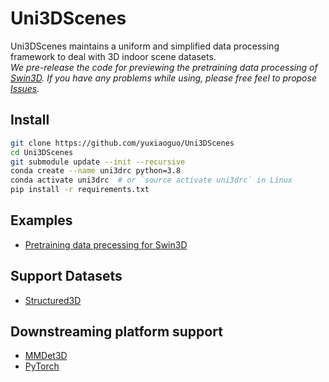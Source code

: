 # Uni3DScenes
Uni3DScenes maintains a uniform and simplified data processing framework to deal with 3D indoor scene datasets. \
*We pre-release the code for previewing the pretraining data processing of [Swin3D](https://arxiv.org/abs/2304.06906). If you have any problems while using, please free feel to propose [Issues](https://github.com/yuxiaoguo/Uni3DScenes/issues).*

## Install
```bash
git clone https://github.com/yuxiaoguo/Uni3DScenes
cd Uni3DScenes
git submodule update --init --recursive
conda create --name uni3drc python=3.8
conda activate uni3drc  # or `source activate uni3drc` in Linux
pip install -r requirements.txt
```

## Examples
* [Pretraining data precessing for Swin3D](documents/SWIN3D.md)

## Support Datasets
* [Structured3D](https://structured3d-dataset.org/)

## Downstreaming platform support
* [MMDet3D](https://github.com/open-mmlab/mmdetection3d)
* [PyTorch](https://pytorch.org/)
